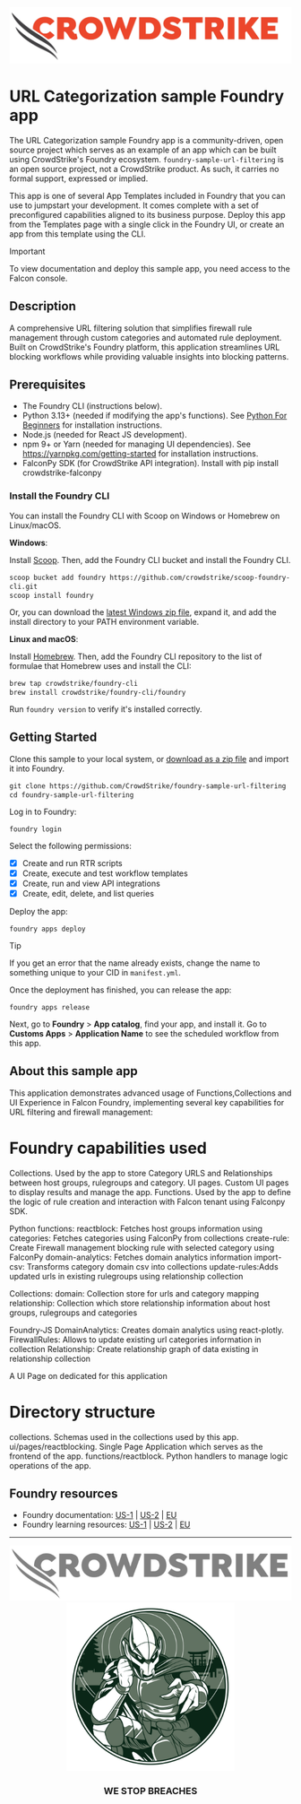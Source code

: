 ![CrowdStrike Falcon](/images/cs-logo.png?raw=true)

# URL Categorization sample Foundry app

The URL Categorization sample Foundry app is a community-driven, open source project which serves as an example of an app which can be built using CrowdStrike's Foundry ecosystem. `foundry-sample-url-filtering` is an open source project, not a CrowdStrike product. As such, it carries no formal support, expressed or implied.

This app is one of several App Templates included in Foundry that you can use to jumpstart your development. It comes complete with a set of preconfigured capabilities aligned to its business purpose. Deploy this app from the Templates page with a single click in the Foundry UI, or create an app from this template using the CLI.

> [!IMPORTANT]  
> To view documentation and deploy this sample app, you need access to the Falcon console.

## Description

A comprehensive URL filtering solution that simplifies firewall rule management through custom categories and automated rule deployment. Built on CrowdStrike's Foundry platform, this application streamlines URL blocking workflows while providing valuable insights into blocking patterns.


## Prerequisites

* The Foundry CLI (instructions below).
* Python 3.13+ (needed if modifying the app's functions). See [Python For Beginners](https://www.python.org/about/gettingstarted/) for installation instructions.
* Node.js (needed for React JS development).
* npm 9+ or Yarn (needed for managing UI dependencies). See https://yarnpkg.com/getting-started for installation instructions.
* FalconPy SDK (for CrowdStrike API integration). Install with pip install crowdstrike-falconpy

### Install the Foundry CLI

You can install the Foundry CLI with Scoop on Windows or Homebrew on Linux/macOS.

**Windows**:

Install [Scoop](https://scoop.sh/). Then, add the Foundry CLI bucket and install the Foundry CLI.

```shell
scoop bucket add foundry https://github.com/crowdstrike/scoop-foundry-cli.git
scoop install foundry
```

Or, you can download the [latest Windows zip file](https://assets.foundry.crowdstrike.com/cli/latest/foundry_Windows_x86_64.zip), expand it, and add the install directory to your PATH environment variable.

**Linux and macOS**:

Install [Homebrew](https://docs.brew.sh/Installation). Then, add the Foundry CLI repository to the list of formulae that Homebrew uses and install the CLI:

```shell
brew tap crowdstrike/foundry-cli
brew install crowdstrike/foundry-cli/foundry
```

Run `foundry version` to verify it's installed correctly.

## Getting Started

Clone this sample to your local system, or [download as a zip file](https://github.com/CrowdStrike/foundry-sample-url-filtering/archive/refs/heads/main.zip) and import it into Foundry.

```shell
git clone https://github.com/CrowdStrike/foundry-sample-url-filtering
cd foundry-sample-url-filtering
```

Log in to Foundry:

```shell
foundry login
```

Select the following permissions:

- [X] Create and run RTR scripts
- [x] Create, execute and test workflow templates
- [x] Create, run and view API integrations
- [X] Create, edit, delete, and list queries

Deploy the app:

```shell
foundry apps deploy
```

> [!TIP]
> If you get an error that the name already exists, change the name to something unique to your CID in `manifest.yml`.

Once the deployment has finished, you can release the app:

```shell
foundry apps release
```

Next, go to **Foundry** > **App catalog**, find your app, and install it. Go to **Customs Apps** > **Application Name** to see the scheduled workflow from this app.

## About this sample app

This application demonstrates advanced usage of Functions,Collections and UI Experience in Falcon Foundry, implementing several key capabilities for URL filtering and firewall management:

# Foundry capabilities used
Collections. Used by the app to store Category URLS and Relationships between host groups, rulegroups and category.
UI pages. Custom UI pages to display results and manage the app.
Functions. Used by the app to define the logic of rule creation and interaction with Falcon tenant using Falconpy SDK.

Python functions:
reactblock: Fetches host groups information using
categories: Fetches categories using FalconPy from collections
create-rule: Create Firewall management blocking rule with selected category using FalconPy
domain-analytics: Fetches domain analytics information
import-csv: Transforms category domain csv into collections
update-rules:Adds updated urls in existing rulegroups using relationship collection

Collections:
domain: Collection store for urls and category mapping
relationship: Collection which store relationship information about host groups, rulegroups and categories

Foundry-JS
DomainAnalytics: Creates domain analytics using react-plotly.
FirewallRules: Allows to update existing url categories information in collection
Relationship: Create relationship graph of data existing in relationship collection

A UI Page on dedicated for this application

# Directory structure
collections. Schemas used in the collections used by this app.
ui/pages/reactblocking. Single Page Application which serves as the frontend of the app.
functions/reactblock. Python handlers to manage logic operations of the app.

## Foundry resources

- Foundry documentation: [US-1](https://falcon.crowdstrike.com/documentation/category/c3d64B8e/falcon-foundry) | [US-2](https://falcon.us-2.crowdstrike.com/documentation/category/c3d64B8e/falcon-foundry) | [EU](https://falcon.eu-1.crowdstrike.com/documentation/category/c3d64B8e/falcon-foundry)
- Foundry learning resources: [US-1](https://falcon.crowdstrike.com/foundry/learn) | [US-2](https://falcon.us-2.crowdstrike.com/foundry/learn) | [EU](https://falcon.eu-1.crowdstrike.com/foundry/learn)

---

<p align="center"><img src="/images/cs-logo-footer.png"><br/><img width="300px" src="/images/adversary-goblin-panda.png"></p>
<h3><p align="center">WE STOP BREACHES</p></h3>
